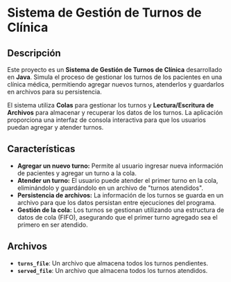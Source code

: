 # Sistema de Gestión de Turnos de Clínica

## Descripción

Este proyecto es un **Sistema de Gestión de Turnos de Clínica** desarrollado en **Java**. Simula el proceso de gestionar los turnos de los pacientes en una clínica médica, permitiendo agregar nuevos turnos, atenderlos y guardarlos en archivos para su persistencia.

El sistema utiliza **Colas** para gestionar los turnos y **Lectura/Escritura de Archivos** para almacenar y recuperar los datos de los turnos. La aplicación proporciona una interfaz de consola interactiva para que los usuarios puedan agregar y atender turnos.

## Características

- **Agregar un nuevo turno:** Permite al usuario ingresar nueva información de pacientes y agregar un turno a la cola.
- **Atender un turno:** El usuario puede atender el primer turno en la cola, eliminándolo y guardándolo en un archivo de "turnos atendidos".
- **Persistencia de archivos:** La información de los turnos se guarda en un archivo para que los datos persistan entre ejecuciones del programa.
- **Gestión de la cola:** Los turnos se gestionan utilizando una estructura de datos de cola (FIFO), asegurando que el primer turno agregado sea el primero en ser atendido.

## Archivos

- **`turns_file`**: Un archivo que almacena todos los turnos pendientes.
- **`served_file`**: Un archivo que almacena todos los turnos atendidos.
